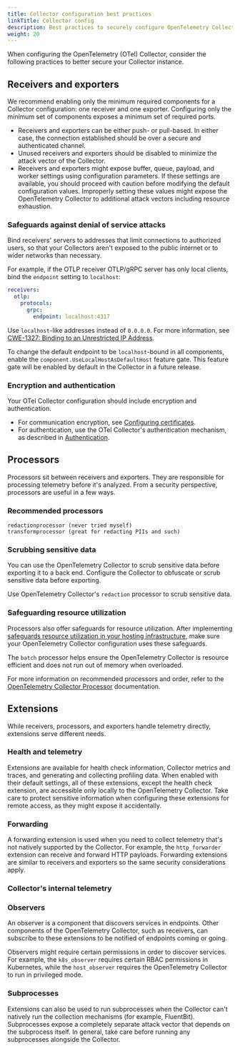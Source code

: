 ```yaml
---
title: Collector configuration best practices
linkTitle: Collector config
description: Best practices to securely configure OpenTelemetry Collector.
weight: 20
---
```


When configuring the OpenTelemetry (OTel) Collector, consider the following
practices to better secure your Collector instance.

## Receivers and exporters

We recommend enabling only the minimum required components for a Collector
configuration: one receiver and one exporter. Configuring only the minimum set
of components exposes a minimum set of required ports.

- Receivers and exporters can be either push- or pull-based. In either case, the
  connection established should be over a secure and authenticated channel.
- Unused receivers and exporters should be disabled to minimize the attack
  vector of the Collector.
- Receivers and exporters might expose buffer, queue, payload, and worker
  settings using configuration parameters. If these settings are available, you
  should proceed with caution before modifying the default configuration values.
  Improperly setting these values might expose the OpenTelemetry Collector to
  additional attack vectors including resource exhaustion.

### Safeguards against denial of service attacks

Bind receivers' servers to addresses that limit connections to authorized users,
so that your Collectors aren't exposed to the public internet or to wider
networks than necessary.

For example, if the OTLP receiver OTLP/gRPC server has only local clients, bind
the `endpoint` setting to `localhost`:

```yaml
receivers:
  otlp:
    protocols:
      grpc:
        endpoint: localhost:4317
```

Use `localhost`-like addresses instead of `0.0.0.0`. For more information, see
[CWE-1327: Binding to an Unrestricted IP Address](https://cwe.mitre.org/data/definitions/1327.html).

To change the default endpoint to be `localhost`-bound in all components, enable
the `component.UseLocalHostAsDefaultHost` feature gate. This feature gate will
be enabled by default in the Collector in a future release.

### Encryption and authentication

Your OTel Collector configuration should include encryption and authentication.

- For communication encryption, see
  [Configuring certificates](/collector/configuration/#setting-up-certificates).
- For authentication, use the OTel Collector's authentication mechanism, as
  described in [Authentication](/collector/configuration/#authentication).

## Processors

Processors sit between receivers and exporters. They are responsible for
processing telemetry before it's analyzed. From a security perspective,
processors are useful in a few ways.

### Recommended processors

<!--- TODO: SHOULD configure recommended processors. If so, what are they? -->

    redactionprocessor (never tried myself)
    transformprocessor (great for redacting PIIs and such)

### Scrubbing sensitive data

You can use the OpenTelemetry Collector to scrub sensitive data before exporting
it to a back end. Configure the Collector to obfuscate or scrub sensitive data
before exporting.

<!--- TODO: SHOULD configure obfuscation/scrubbing of sensitive metadata. How? Give more details and/or link to an existing document -->

Use OpenTelemetry Collector's `redaction` processor to scrub sensitive data.

<!--- TODO: Give example config for the redaction processor or remove this line. --->

### Safeguarding resource utilization

Processors also offer safeguards for resource utilization. After implementing
[safeguards resource utilization in your hosting infrastructure](/security/hosting-best-practices/),
make sure your OpenTelemetry Collector configuration uses these safeguards.

<!-- start same page content in hosting-best-practices -->

The `batch` processor helps ensure the OpenTelemetry Collector is resource
efficient and does not run out of memory when overloaded.

For more information on recommended processors and order, refer to the
[OpenTelemetry Collector Processor](https://github.com/open-telemetry/opentelemetry-collector/tree/main/processor)
documentation.

<!-- /end same page content in hosting-best-practices -->

## Extensions

While receivers, processors, and exporters handle telemetry directly, extensions
serve different needs.

<!--- TODO: Extensions SHOULD NOT expose sensitive health or telemetry data. How? What can you do? -->

### Health and telemetry

Extensions are available for health check information, Collector metrics and
traces, and generating and collecting profiling data. When enabled with their
default settings, all of these extensions, except the health check extension,
are accessible only locally to the OpenTelemetry Collector. Take care to protect
sensitive information when configuring these extensions for remote access, as
they might expose it accidentally.

### Forwarding

A forwarding extension is used when you need to collect telemetry that's not
natively supported by the Collector. For example, the `http_forwarder` extension
can receive and forward HTTP payloads. Forwarding extensions are similar to
receivers and exporters so the same security considerations apply.

### Collector's internal telemetry

<!--- INSERT RECOMMENDATIONS HERE. For example:

1. Remove zPages.
1. Remove configuration endpoints.
-->

### Observers

An observer is a component that discovers services in endpoints. Other
components of the OpenTelemetry Collector, such as receivers, can subscribe to
these extensions to be notified of endpoints coming or going.

Observers might require certain permissions in order to discover services. For
example, the `k8s_observer` requires certain RBAC permissions in Kubernetes,
while the `host_observer` requires the OpenTelemetry Collector to run in
privileged mode.

<!--- But what about Juraci's comment here: https://github.com/open-telemetry/opentelemetry.io/pull/3652/files?diff=unified&w=0#r1417409370 --->

### Subprocesses

Extensions can also be used to run subprocesses when the Collector can't
natively run the collection mechanisms (for example, FluentBit). Subprocesses
expose a completely separate attack vector that depends on the subprocess
itself. In general, take care before running any subprocesses alongside the
Collector.
